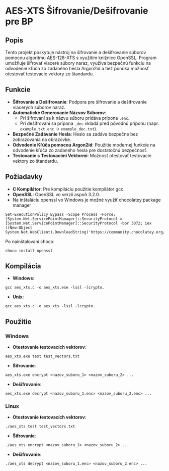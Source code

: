 # AES-XTS Šifrovanie/Dešifrovanie pre BP

## Popis

Tento projekt poskytuje nástroj na šifrovanie a dešifrovanie súborov pomocou algoritmu AES-128-XTS s využitím knižnice OpenSSL. Program umožňuje šifrovať viaceré súbory naraz, využíva bezpečnú funkciu na odvodenie kľúča zo zadaného hesla Argon2id a tiež ponúka možnosť otestovať testovacie vektory zo štandardu.

## Funkcie

- **Šifrovanie a Dešifrovanie**: Podpora pre šifrovanie a dešifrovanie viacerých súborov naraz.
- **Automatické Generovanie Názvov Súborov**:
  - Pri šifrovaní sa k názvu súboru pridáva prípona `.enc`.
  - Pri dešifrovaní sa prípona `_dec` vkladá pred pôvodnú príponu (napr. `example.txt.enc` → `example_dec.txt`).
- **Bezpečné Zadávanie Hesla**: Heslo sa zadáva bezpečne bez zobrazovania na obrazovke.
- **Odvodenie Kľúča pomocou Argon2id**: Použitie modernej funkcie na odvodenie kľúča zo zadaného hesla pre dostatočnú bezpečnosť.
- **Testovanie s Testovacími Vektormi**: Možnosť otestovať testovacie vektory zo štandardu.

## Požiadavky

- **C Kompilátor**: Pre kompiláciu použitie kompilátor gcc.
- **OpenSSL**: OpenSSL vo verzii aspoň 3.2.0. 
- Na inštaláciu openssl vo Windows je možné využiť chocolatey package manager
```
Set-ExecutionPolicy Bypass -Scope Process -Force; [System.Net.ServicePointManager]::SecurityProtocol = [System.Net.ServicePointManager]::SecurityProtocol -bor 3072; iex ((New-Object System.Net.WebClient).DownloadString('https://community.chocolatey.org/install.ps1')) 
```
Po nainštalovaní choco:
```
choco install openssl
```

## Kompilácia

- **Windows**: 
```
gcc aes_xts.c -o aes_xts.exe -lssl -lcrypto.
```

- **Unix**:
```
gcc aes_xts.c -o aes_xts -lssl -lcrypto.
``` 

## Použitie

### Windows
- **Otestovanie testovacích vektorov**:
``` 
aes_xts.exe test test_vectors.txt
```
- **Šifrovanie**:
``` 
aes_xts.exe encrypt <nazov_suboru_1> <nazov_suboru_2> ...
```
- **Dešifrovanie**: 
```
aes_xts.exe decrypt <nazov_suboru_1.enc> <nazov_suboru_2.enc> ...
```
### Linux
- **Otestovanie testovacích vektorov**:
``` 
./aes_xts test test_vectors.txt
```
- **Šifrovanie**: 
```
./aes_xts encrypt <nazov_suboru_1> <nazov_suboru_2> ...
```
- **Dešifrovanie**: 
```
./aes_xts decrypt <nazov_suboru_1.enc> <nazov_suboru_2.enc> ...
```